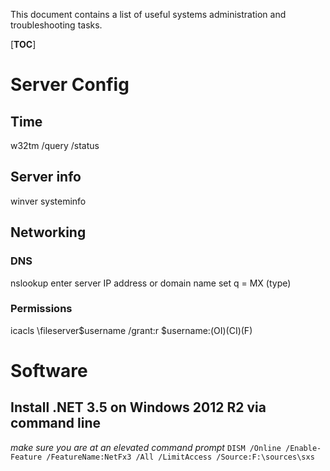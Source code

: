 This document contains a list of useful systems administration and troubleshooting tasks.

[__TOC__]

# Server Config
## Time
w32tm /query /status

## Server info
winver
systeminfo

## Networking

### DNS
nslookup
  enter server IP address or domain name
  set q = MX (type)

### Permissions
icacls \\fileserver\$username /grant:r $username:(OI)(CI)(F)


# Software

## Install .NET 3.5 on Windows 2012 R2 via command line
_make sure you are at an elevated command prompt_
`DISM /Online /Enable-Feature /FeatureName:NetFx3 /All /LimitAccess /Source:F:\sources\sxs`
